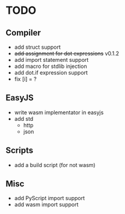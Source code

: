 # TODO

## Compiler
- add struct support
- ~~add assignment for dot expressions~~ v0.1.2
- add import statement support
- add macro for stdlib injection
- add dot.if expression support
- fix [i] = ? 

## EasyJS
- write wasm implementator in easyjs
- add std
    - http
    - json

## Scripts
- add a build script (for not wasm)

## Misc
- add PyScript import support
- add wasm import support